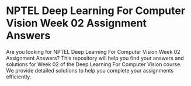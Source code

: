# NPTEL Deep Learning For Computer Vision Week 02 Assignment Answers

Are you looking for NPTEL Deep Learning For Computer Vision Week 02 Assignment Answers? This repository will help you find your answers and solutions for Week 02 of the Deep Learning For Computer Vision course. We provide detailed solutions to help you complete your assignments efficiently.